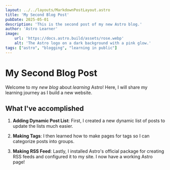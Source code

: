 ```yaml
---
layout: ../../layouts/MarkdownPostLayout.astro
title: 'My Second Blog Post'
pubDate: 2025-05-01
description: 'This is the second post of my new Astro blog.'
author: 'Astro Learner'
image:
    url: 'https://docs.astro.build/assets/rose.webp'
    alt: 'The Astro logo on a dark background with a pink glow.'
tags: ["astro", "blogging", "learning in public"]
---
```

# My Second Blog Post



Welcome to my _new blog_ about _learning_ Astro! Here, I will share my learning journey as I build a new website.

## What I've accomplished

1. **Adding Dynamic Post List**: First, I created a new dynamic list of posts to update the lists much easier.

2. **Making Tags**: I then learned how to make pages for tags so I can categorize posts into groups.

3. **Making RSS Feed**: Lastly, I installed Astro's official package for creating RSS feeds and configured it to my site. I now have a working Astro page!